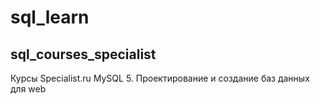 # sql_learn

## sql_courses_specialist

Курсы Specialist.ru MySQL 5. Проектирование и создание баз данных для web
